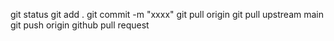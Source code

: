 git status
git add .
git commit -m "xxxx"
git pull origin
git pull upstream main
git push origin
github pull request